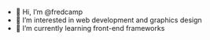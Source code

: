 - 👋 Hi, I’m @fredcamp
- 👀 I’m interested in web development and graphics design
- 🌱 I’m currently learning front-end frameworks
